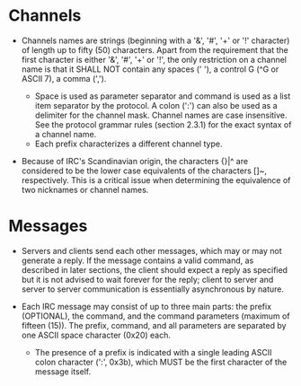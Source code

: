 # Channels

* Channels names are strings (beginning with a '&', '#', '+' or '!' character) of length up to fifty (50) characters. Apart from the requirement that the first character is either '&', '#', '+' or '!', the only restriction on a channel name is that it SHALL NOT contain any spaces (' '), a control G (^G or ASCII 7), a comma (',').
	* Space is used as parameter separator and command is used as a list item separator by the protocol.  A colon (':') can also be used as a delimiter for the channel mask.  Channel names are case insensitive. See the protocol grammar rules (section 2.3.1) for the exact syntax of a channel name.
	* Each prefix characterizes a different channel type.

* Because of IRC's Scandinavian origin, the characters {}|^ are considered to be the lower case equivalents of the characters []\~, respectively. This is a critical issue when determining the equivalence of two nicknames or channel names.

# Messages

* Servers and clients send each other messages, which may or may not generate a reply.  If the message contains a valid command, as described in later sections, the client should expect a reply as specified but it is not advised to wait forever for the reply; client to server and server to server communication is essentially asynchronous by nature.

* Each IRC message may consist of up to three main parts: the prefix (OPTIONAL), the command, and the command parameters (maximum of fifteen (15)).  The prefix, command, and all parameters are separated by one ASCII space character (0x20) each.
	* The presence of a prefix is indicated with a single leading ASCII colon character (':', 0x3b), which MUST be the first character of the message itself.
